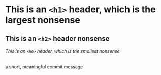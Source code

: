 # This is an `<h1>` header, which is the largest nonsense

## This is an `<h2>` header nonsense

###### This is an `<h6>` header, which is the smallest nonsense

a short, meaningful commit message
